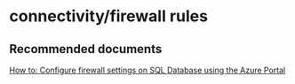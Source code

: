 <properties
	pageTitle="connectivity/firewall rules"
	description="connectivity/firewall rules"
	service="microsoft.sql"
	resource="servers"
	authors="aashu"
	displayOrder=""
	selfHelpType="generic"
	supportTopicIds="31980421"
	resourceTags=""
	productPesIds="13491"
	cloudEnvironments="MoonCake"
/>

# connectivity/firewall rules

## **Recommended documents**
[How to: Configure firewall settings on SQL Database using the Azure Portal](https://docs.azure.cn/sql-database/sql-database-configure-firewall-settings/)
